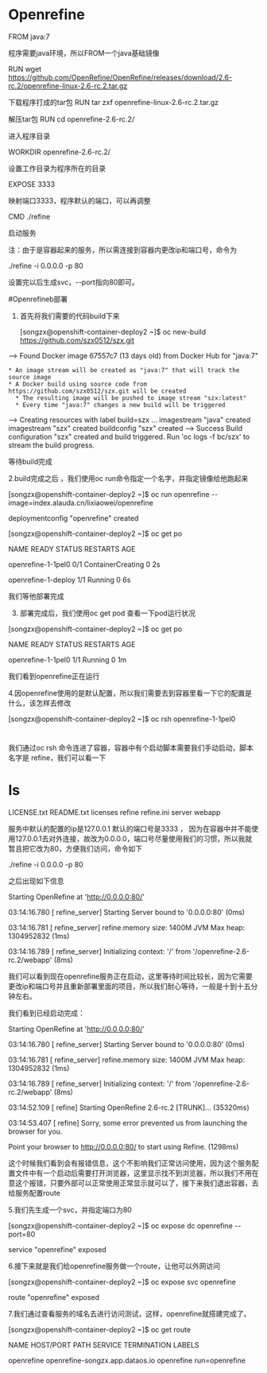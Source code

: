 # Openrefine


FROM java:7           

程序需要java环境，所以FROM一个java基础镜像

RUN wget https://github.com/OpenRefine/OpenRefine/releases/download/2.6-rc.2/openrefine-linux-2.6-rc.2.tar.gz

下载程序打成的tar包
RUN tar zxf openrefine-linux-2.6-rc.2.tar.gz

解压tar包
RUN cd openrefine-2.6-rc.2/

进入程序目录

WORKDIR openrefine-2.6-rc.2/

设置工作目录为程序所在的目录      

EXPOSE 3333 

映射端口3333，程序默认的端口，可以再调整

CMD ./refine

启动服务


注：由于是容器起来的服务，所以需连接到容器内更改ip和端口号，命令为

./refine -i 0.0.0.0 -p 80

设置完以后生成svc，--port指向80即可。

#Openrefineb部署

1.  首先将我们需要的代码build下来
  

      [songzx@openshift-container-deploy2 ~]$ oc new-build https://github.com/szx0512/szx.git


--> Found Docker image 67557c7 (13 days old) from Docker Hub for "java:7"

    * An image stream will be created as "java:7" that will track the source image
    * A Docker build using source code from https://github.com/szx0512/szx.git will be created
      * The resulting image will be pushed to image stream "szx:latest"
      * Every time "java:7" changes a new build will be triggered

--> Creating resources with label build=szx ...
    imagestream "java" created
    imagestream "szx" created
    buildconfig "szx" created
--> Success
    Build configuration "szx" created and build triggered.
    Run 'oc logs -f bc/szx' to stream the build progress.

  等待build完成
  
2.build完成之后 ，我们使用oc run命令指定一个名字，并指定镜像给他跑起来

[songzx@openshift-container-deploy2 ~]$ oc run openrefine --image=index.alauda.cn/lixiaowei/openrefine

deploymentconfig "openrefine" created

[songzx@openshift-container-deploy2 ~]$ oc get po

NAME                     READY     STATUS              RESTARTS   AGE

openrefine-1-1pel0       0/1       ContainerCreating   0          2s

openrefine-1-deploy      1/1       Running             0          6s

我们等他部署完成


3. 部署完成后，我们使用oc get pod 查看一下pod运行状况

 [songzx@openshift-container-deploy2 ~]$ oc get po
 
NAME                     READY     STATUS      RESTARTS   AGE

openrefine-1-1pel0       1/1       Running     0          1m

我们看到openrefine正在运行

4.因openrefine使用的是默认配置，所以我们需要去到容器里看一下它的配置是什么，该怎样去修改

[songzx@openshift-container-deploy2 ~]$ oc rsh openrefine-1-1pel0

# 
# 

我们通过oc rsh 命令连进了容器，容器中有个启动脚本需要我们手动启动，脚本名字是 refine，我们可以看一下

 # ls
 
LICENSE.txt  README.txt  licenses  refine  refine.ini  server  webapp

服务中默认的配置的ip是127.0.0.1  默认的端口号是3333   ，  因为在容器中并不能使用127.0.0.1去对外连接，故改为0.0.0.0，端口号尽量使用我们的习惯，所以我就暂且把它改为80，方便我们访问，命令如下

 ./refine -i 0.0.0.0 -p 80
 
 之后出现如下信息

Starting OpenRefine at 'http://0.0.0.0:80/'

03:14:16.780 [            refine_server] Starting Server bound to '0.0.0.0:80' (0ms)

03:14:16.781 [            refine_server] refine.memory size: 1400M JVM Max heap: 1304952832 (1ms)

03:14:16.789 [            refine_server] Initializing context: '/' from '/openrefine-2.6-rc.2/webapp' (8ms)

我们可以看到现在openrefine服务正在启动，这里等待时间比较长，因为它需要更改ip和端口号并且重新部署里面的项目，所以我们耐心等待，一般是十到十五分钟左右。


我们看到已经启动完成：

Starting OpenRefine at 'http://0.0.0.0:80/'


03:14:16.780 [            refine_server] Starting Server bound to '0.0.0.0:80' (0ms)

03:14:16.781 [            refine_server] refine.memory size: 1400M JVM Max heap: 1304952832 (1ms)

03:14:16.789 [            refine_server] Initializing context: '/' from '/openrefine-2.6-rc.2/webapp' (8ms)

03:14:52.109 [                   refine] Starting OpenRefine 2.6-rc.2 [TRUNK]... (35320ms)

03:14:53.407 [                   refine] Sorry, some error prevented us from launching the browser for you.


 Point your browser to http://0.0.0.0:80/ to start using Refine. (1298ms)

这个时候我们看到会有报错信息，这个不影响我们正常访问使用，因为这个服务配置文件中有一个启动后需要打开浏览器，这里显示找不到浏览器，所以我们不用在意这个报错，只要外部可以正常使用正常显示就可以了，接下来我们退出容器，去给服务配置route


5.我们先生成一个svc，并指定端口为80

[songzx@openshift-container-deploy2 ~]$ oc expose dc openrefine --port=80

service "openrefine" exposed


6.接下来就是我们给openrefine服务做一个route，让他可以外网访问

[songzx@openshift-container-deploy2 ~]$ oc expose svc openrefine 

route "openrefine" exposed

7.我们通过查看服务的域名去进行访问测试，这样，openrefine就搭建完成了。

[songzx@openshift-container-deploy2 ~]$ oc get route

NAME         HOST/PORT                         PATH      SERVICE      TERMINATION   LABELS

openrefine   openrefine-songzx.app.dataos.io             openrefine                 run=openrefine

